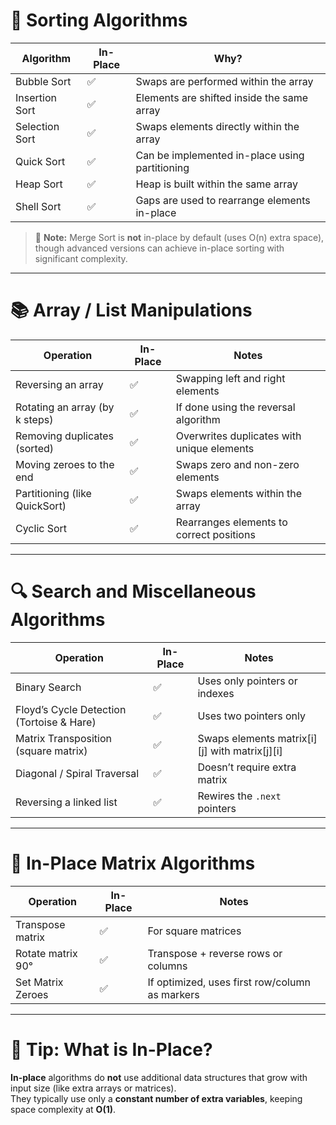 # 🔢 Sorting Algorithms

| Algorithm       | In-Place | Why?                                               |
|----------------|----------|----------------------------------------------------|
| Bubble Sort     | ✅        | Swaps are performed within the array              |
| Insertion Sort  | ✅        | Elements are shifted inside the same array        |
| Selection Sort  | ✅        | Swaps elements directly within the array          |
| Quick Sort      | ✅        | Can be implemented in-place using partitioning    |
| Heap Sort       | ✅        | Heap is built within the same array               |
| Shell Sort      | ✅        | Gaps are used to rearrange elements in-place      |

> 🔴 **Note:** Merge Sort is **not** in-place by default (uses O(n) extra space), though advanced versions can achieve in-place sorting with significant complexity.

---

# 📚 Array / List Manipulations

| Operation                        | In-Place | Notes                                         |
|----------------------------------|----------|-----------------------------------------------|
| Reversing an array               | ✅        | Swapping left and right elements              |
| Rotating an array (by k steps)   | ✅        | If done using the reversal algorithm          |
| Removing duplicates (sorted)     | ✅        | Overwrites duplicates with unique elements    |
| Moving zeroes to the end         | ✅        | Swaps zero and non-zero elements              |
| Partitioning (like QuickSort)    | ✅        | Swaps elements within the array               |
| Cyclic Sort                      | ✅        | Rearranges elements to correct positions      |

---

# 🔍 Search and Miscellaneous Algorithms

| Operation                              | In-Place | Notes                                       |
|----------------------------------------|----------|---------------------------------------------|
| Binary Search                          | ✅        | Uses only pointers or indexes               |
| Floyd’s Cycle Detection (Tortoise & Hare) | ✅     | Uses two pointers only                      |
| Matrix Transposition (square matrix)   | ✅        | Swaps elements matrix[i][j] with matrix[j][i]|
| Diagonal / Spiral Traversal            | ✅        | Doesn’t require extra matrix                |
| Reversing a linked list                | ✅        | Rewires the `.next` pointers                |

---

# 📐 In-Place Matrix Algorithms

| Operation               | In-Place | Notes                                           |
|------------------------|----------|-------------------------------------------------|
| Transpose matrix       | ✅        | For square matrices                            |
| Rotate matrix 90°      | ✅        | Transpose + reverse rows or columns            |
| Set Matrix Zeroes      | ✅        | If optimized, uses first row/column as markers |

---

# 🧠 Tip: What is In-Place?

**In-place** algorithms do **not** use additional data structures that grow with input size (like extra arrays or matrices).  
They typically use only a **constant number of extra variables**, keeping space complexity at **O(1)**.


